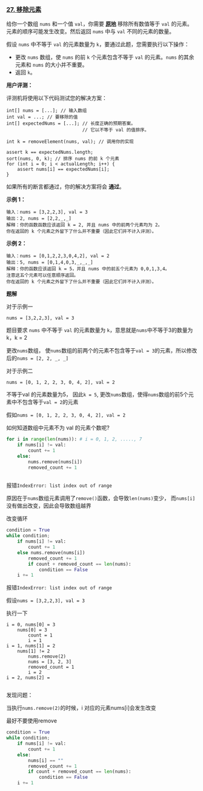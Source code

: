 ### [27. 移除元素](https://leetcode.cn/problems/remove-element/)

给你一个数组 `nums` 和一个值 `val`，你需要 **[原地](https://baike.baidu.com/item/原地算法)** 移除所有数值等于 `val` 的元素。元素的顺序可能发生改变。然后返回 `nums` 中与 `val` 不同的元素的数量。

假设 `nums` 中不等于 `val` 的元素数量为 `k`，要通过此题，您需要执行以下操作：

- 更改 `nums` 数组，使 `nums` 的前 `k` 个元素包含不等于 `val` 的元素。`nums` 的其余元素和 `nums` 的大小并不重要。
- 返回 `k`。

**用户评测：**

评测机将使用以下代码测试您的解决方案：

```
int[] nums = [...]; // 输入数组
int val = ...; // 要移除的值
int[] expectedNums = [...]; // 长度正确的预期答案。
                            // 它以不等于 val 的值排序。

int k = removeElement(nums, val); // 调用你的实现

assert k == expectedNums.length;
sort(nums, 0, k); // 排序 nums 的前 k 个元素
for (int i = 0; i < actualLength; i++) {
    assert nums[i] == expectedNums[i];
}
```

如果所有的断言都通过，你的解决方案将会 **通过**。

 

**示例 1：**

```
输入：nums = [3,2,2,3], val = 3
输出：2, nums = [2,2,_,_]
解释：你的函数函数应该返回 k = 2, 并且 nums 中的前两个元素均为 2。
你在返回的 k 个元素之外留下了什么并不重要（因此它们并不计入评测）。
```

**示例 2：**

```
输入：nums = [0,1,2,2,3,0,4,2], val = 2
输出：5, nums = [0,1,4,0,3,_,_,_]
解释：你的函数应该返回 k = 5，并且 nums 中的前五个元素为 0,0,1,3,4。
注意这五个元素可以任意顺序返回。
你在返回的 k 个元素之外留下了什么并不重要（因此它们并不计入评测）。
```

**题解**

对于示例一

`nums = [3,2,2,3], val = 3`

题目要求 `nums` 中不等于 `val` 的元素数量为 `k`，意思就是`nums`中不等于3的数量为k，k = 2

更改`nums`数组， 使`nums`数组的前两个的元素不包含等于`val = 3`的元素，所以修改后的`nums = [2, 2, _, _]`

对于示例二

`nums = [0, 1, 2, 2, 3, 0, 4, 2], val = 2`

不等于val 的元素数量为5， 因此`k = 5`, 更改`nums`数组，使得`nums`数组的前5个元素中不包含等于`val = 2`的元素

假如`nums = [0, 1, 2, 2, 3, 0, 4, 2], val = 2`

如何知道数组中元素不为 val 的元素个数呢?

```python
for i in range(len(nums)): # i = 0, 1, 2, ....., 7
    if nums[i] != val:
        count += 1
    else:
        nums.remove(nums[i])
        removed_count += 1
    
```

报错`IndexError: list index out of range`

原因在于`nums`数组元素调用了`remove()`函数，会导致`len(nums)`变少， 而`nums[i]`没有做出改变，因此会导致数组越界

改变循环

```python
condition = True
while condition;
	if nums[i] != val:
        count += 1
	else nums.remove(nums[i])
    	removed_count += 1
        if count + removed_count == len(nums):
            condition == False
	i += 1
```

报错`IndexError: list index out of range`

假设`nums = [3,2,2,3], val = 3`

执行一下

```text
i = 0, nums[0] = 3
	nums[0] = 3
		count = 1
		i = 1
i = 1, nums[1] = 2
	nums[1] != 2
		nums.remove(2)
		nums = [3, 2, 3]
		removed_count = 1
		i = 2
i = 2, nums[2] = 
		
```

发现问题：

当执行`nums.remove(2)`的时候，i 对应的元素nums[i]会发生改变

最好不要使用remove

```python
condition = True
while condition;
	if nums[i] != val:
        count += 1
    else:
        nums[i] == ""
    	removed_count += 1
        if count + removed_count == len(nums):
            condition == False
	i += 1
```

